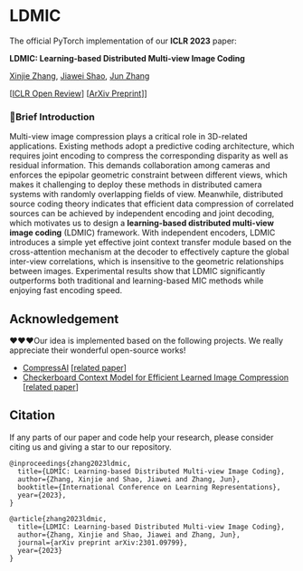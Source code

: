 # LDMIC

The official PyTorch implementation of our **ICLR 2023** paper: 

**LDMIC: Learning-based Distributed Multi-view Image Coding**

[Xinjie Zhang](https://xinjie-q.github.io/), [Jiawei Shao](https://shaojiawei07.github.io/), [Jun Zhang](https://eejzhang.people.ust.hk/)

[[ICLR Open Review](https://openreview.net/forum?id=ILQVw4cA5F9)] [[ArXiv Preprint](https://arxiv.org/abs/2301.09799)]]

### :bookmark:Brief Introduction

Multi-view image compression plays a critical role in 3D-related applications. Existing methods adopt a predictive coding architecture, which requires joint encoding to compress the corresponding disparity as well as residual information. This demands collaboration among cameras and enforces the epipolar geometric constraint between different views, which makes it challenging to deploy these methods in distributed camera systems with randomly overlapping fields of view. Meanwhile, distributed source coding theory indicates that efficient data compression of correlated sources can be achieved by independent encoding and joint decoding, which motivates us to design a **learning-based distributed multi-view image coding** (LDMIC) framework. With independent encoders, LDMIC introduces a simple yet effective joint context transfer module based on the cross-attention mechanism at the decoder to effectively capture the global inter-view correlations, which is insensitive to the geometric relationships between images. Experimental results show that LDMIC significantly outperforms both traditional and learning-based MIC methods while enjoying fast encoding speed. 

## Acknowledgement

:heart::heart::heart:Our idea is implemented based on the following projects. We really appreciate their wonderful open-source works!

- [CompressAI](https://github.com/InterDigitalInc/CompressAI) [[related paper](https://arxiv.org/abs/2011.03029)]
- [Checkerboard Context Model for Efficient Learned Image Compression](https://github.com/JiangWeibeta/Checkerboard-Context-Model-for-Efficient-Learned-Image-Compression/tree/main) [[related paper](https://arxiv.org/abs/2103.15306v2)]

## Citation

If any parts of our paper and code help your research, please consider citing us and giving a star to our repository.

```
@inproceedings{zhang2023ldmic,
  title={LDMIC: Learning-based Distributed Multi-view Image Coding},
  author={Zhang, Xinjie and Shao, Jiawei and Zhang, Jun},
  booktitle={International Conference on Learning Representations},
  year={2023},
}

@article{zhang2023ldmic,
  title={LDMIC: Learning-based Distributed Multi-view Image Coding},
  author={Zhang, Xinjie and Shao, Jiawei and Zhang, Jun},
  journal={arXiv preprint arXiv:2301.09799},
  year={2023}
}
```

